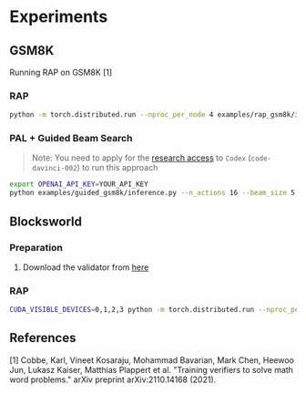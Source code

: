 # Experiments
## GSM8K
Running RAP on GSM8K [1]
### RAP
```bash
python -m torch.distributed.run --nproc_per_node 4 examples/rap_gsm8k/inference.py --llama_size "30B" --output_trace_in_each_iter
```
### PAL + Guided Beam Search

> Note: You need to apply for the [research access](https://openai.com/form/researcher-access-program) to `Codex` (`code-davinci-002`) to run this approach
```bash
export OPENAI_API_KEY=YOUR_API_KEY
python examples/guided_gsm8k/inference.py --n_actions 16 --beam_size 5
```


## Blocksworld
### Preparation
1. Download the validator from [here]()

### RAP
```bash
CUDA_VISIBLE_DEVICES=0,1,2,3 python -m torch.distributed.run --nproc_per_node 4 examples/rap_blocksworld/inference.py --llama_size "30B" --data_path 'examples/rap_blocksworld/data/step_4.json' --depth_limit 4 --output_trace_in_each_iter
```


## References
[1] Cobbe, Karl, Vineet Kosaraju, Mohammad Bavarian, Mark Chen, Heewoo Jun, Lukasz Kaiser, Matthias Plappert et al. "Training verifiers to solve math word problems." arXiv preprint arXiv:2110.14168 (2021).